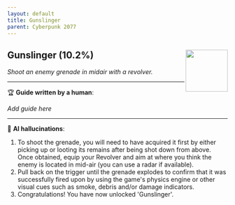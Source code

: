 ```yaml
---
layout: default
title: Gunslinger
parent: Cyberpunk 2077
---
```


## Gunslinger (10.2%) <img align="right" src="https://cdn.cloudflare.steamstatic.com/steamcommunity/public/images/apps/1091500/d13a7170dd835e73cf30a7ee6da0ebf3670c23a1.jpg" width="96" height="96">

_Shoot an enemy grenade in midair with a revolver._

---

:trophy: **Guide written by a human**:

_Add guide here_

---

:robot: **AI hallucinations**:

1. To shoot the grenade, you will need to have acquired it first by either picking up or looting its remains after being shot down from above. Once obtained, equip your Revolver and aim at where you think the enemy is located in mid-air (you can use a radar if available).
2. Pull back on the trigger until the grenade explodes to confirm that it was successfully fired upon by using the game's physics engine or other visual cues such as smoke, debris and/or damage indicators. 
3. Congratulations! You have now unlocked 'Gunslinger'.
